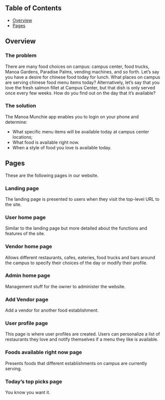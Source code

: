 ## Table of Contents

* [Overview](#overview)
* [Pages](#pages)

## Overview

### The problem

There are many food choices on campus: campus center, food trucks, Manoa Gardens, Paradise Palms, vending machines, and so forth. Let’s say you have a desire for chinese food today for lunch. What places on campus are serving chinese food menu items today? Alternatively, let’s say that you love the fresh salmon fillet at Campus Center, but that dish is only served once every few weeks. How do you find out on the day that it’s available?

### The solution

The Manoa Munchie app enables you to login on your phone and determine:

* What specific menu items will be available today at campus center locations;
* What food is available right now.
* When a style of food you love is available today.

## Pages

These are the following pages in our website.

### Landing page

The landing page is presented to users when they visit the top-level URL to the site.

### User home page

Similar to the landing page but more detailed about the functions and features of the site.

### Vendor home page

Allows different restaurants, cafes, eateries, food trucks and bars around the campus to specify their choices of the day or modify their profile.

### Admin home page

Management stuff for the owner to administer the website.

### Add Vendor page

Add a vendor for another food establishment.

### User profile page

This page is where user profiles are created. Users can personalize a list of restaurants they love and notify themselves if a menu they like is available.

### Foods available right now page

Presents foods that different establishments on campus are currently serving.

### Today’s top picks page

You know you want it.
